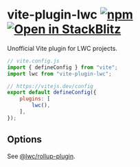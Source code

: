 # vite-plugin-lwc [![npm](https://img.shields.io/npm/v/vite-plugin-lwc.svg)](https://npmjs.com/package/vite-plugin-lwc) [![Open in StackBlitz](https://developer.stackblitz.com/img/open_in_stackblitz_small.svg)](https://stackblitz.com/github/cardoso/vite-plugin-lwc-example?file=src%2Fmodules%2Fc%2Fapp%2Fapp.html)


Unofficial Vite plugin for LWC projects.

```js
// vite.config.js
import { defineConfig } from "vite";
import lwc from "vite-plugin-lwc";

// https://vitejs.dev/config
export default defineConfig({
	plugins: [
		lwc(),
	],
});
```

## Options

See [@lwc/rollup-plugin](https://github.com/salesforce/lwc/tree/master/packages/%40lwc/rollup-plugin#options).
